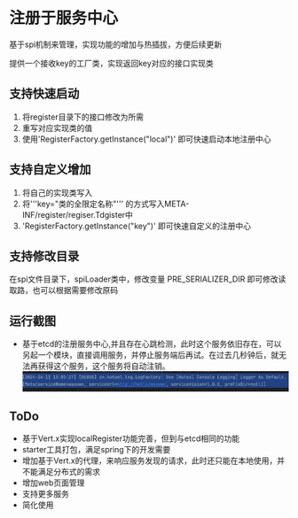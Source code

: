 # 注册于服务中心
基于spi机制来管理，实现功能的增加与热插拔，方便后续更新

提供一个接收key的工厂类，实现返回key对应的接口实现类
## 支持快速启动
1. 将register目录下的接口修改为所需
2. 重写对应实现类的值
3. 使用'RegisterFactory.getInstance("local")' 即可快速启动本地注册中心
## 支持自定义增加
1. 将自己的实现类写入
2. 将'''key="类的全限定名称"''' 的方式写入META-INF/register/regiser.Tdgister中
3. 'RegisterFactory.getInstance("key")' 即可快速自定义的注册中心
## 支持修改目录
在spi文件目录下，spiLoader类中，修改变量 PRE_SERIALIZER_DIR 即可修改读取路，也可以根据需要修改原码

## 运行截图
- 基于etcd的注册服务中心,并且存在心跳检测，此时这个服务依旧存在，可以另起一个模块，直接调用服务，并停止服务端后再试。在过去几秒钟后，就无法再获得这个服务，这个服务将自动注销。
![img.png](public/img.png)

## ToDo
- 基于Vert.x实现localRegister功能完善，但到与etcd相同的功能
- starter工具打包，满足spring下的开发需要
- 增加基于Vert.x的代理，来响应服务发现的请求，此时还只能在本地使用，并不能满足分布式的需求
- 增加web页面管理
- 支持更多服务
- 简化使用
